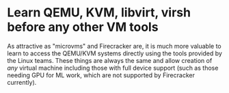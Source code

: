 # Learn QEMU, KVM, libvirt, virsh before any other VM tools

As attractive as "microvms" and Firecracker are, it is much more valuable to learn to access the QEMU/KVM systems directly using the tools provided by the Linux teams. These things are always the same and allow creation of *any* virtual machine including those with full device support (such as those needing GPU for ML work, which are not supported by Firecracker currently).
